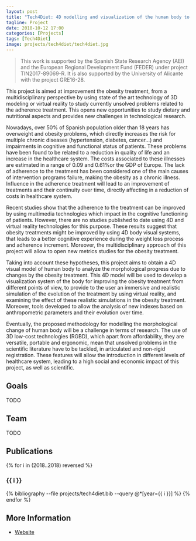 ```yaml
---
layout: post
title: "Tech4Diet: 4D modelling and visualization of the human body to improve adherence to dietetic-nutritional intervention of obesity"
tagline: Project
date: 2018-10-12 17:00
categories: [Projects]
tags: [Tech4Diet]
image: projects/tech4diet/tech4diet.jpg
---
```


<blockquote>
This work is supported by the Spanish State Research Agency (AEI) and the European Regional Development Fund (FEDER) under project TIN2017-89069-R. It is also supported by the University of Alicante with the project GRE16-28.
</blockquote>

This project is aimed at improvement the obesity treatment, from a multidisciplinary perspective by using state of the art technology of 3D modeling or virtual reality to study currently unsolved problems related to the adherence treatment. This opens new opportunities to study dietary and nutritional aspects and provides new challenges in technological research.

Nowadays, over 50% of Spanish population older than 18 years has overweight and obesity problems, which directly increases the risk for multiple chronic diseases (hypertension, diabetes, cancer…) and impairments in cognitive and functional status of patients. These problems have been found to be related to a reduction in quality of life and an increase in the healthcare system. The costs associated to these illnesses are estimated in a range of 0.09 and 0.61%or the GDP of Europe. The lack of adherence to the treatment has been considered one of the main causes of intervention programs failure, making the obesity as a chronic illness. Influence in the adherence treatment will lead to an improvement of treatments and their continuity over time, directly affecting in a reduction of costs in healthcare system.

Recent studies show that the adherence to the treatment can be improved by using multimedia technologies which impact in the cognitive functioning of patients. However, there are no studies published to date using 4D and virtual reality technologies for this purpose. These results suggest that obesity treatments might be improved by using 4D body visual systems, that leads to a better cognitive experience during the weight loss process and adherence increment. Moreover, the multidisciplinary approach of this project will allow to open new metrics studies for the obesity treatment.

Taking into account these hypotheses, this project aims to obtain a 4D visual model of human body to analyze the morphological progress due to changes by the obesity treatment. This 4D model will be used to develop a visualization system of the body for improving the obesity treatment from different points of view, to provide to the user an immersive and realistic simulation of the evolution of the treatment by using virtual reality, and examining the effect of these realistic simulations in the obesity treatment. Moreover, tools developed to allow the analysis of new indexes based on anthropometric parameters and their evolution over time.

Eventually, the proposed methodology for modelling the morphological change of human body will be a challenge in terms of research. The use of 3D low-cost technologies (RGBD), which apart from affordability, they are versatile, portable and ergonomic, mean that unsolved problems in the scientific literature have to be tackled, in articulated and non-rigid registration. These features will allow the introduction in different levels of healthcare system, leading to a high social and economic impact of this project, as well as scientific.

## Goals

TODO

## Team

TODO

## Publications

{% for i in (2018..2018) reversed %}
  <h3>{{ i }}</h3>

  {% bibliography --file projects/tech4diet.bib --query @*[year={{ i }}] %}
{% endfor %}

## More Information

- [Website](http://tech4d.dtic.ua.es)
